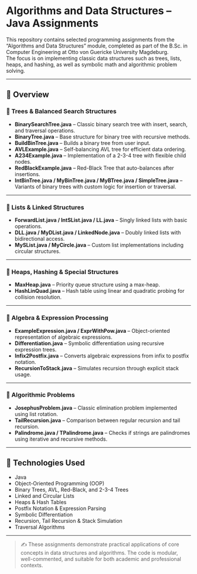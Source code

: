 # Algorithms and Data Structures – Java Assignments

This repository contains selected programming assignments from the “Algorithms and Data Structures” module, completed as part of the B.Sc. in Computer Engineering at Otto von Guericke University Magdeburg.  
The focus is on implementing classic data structures such as trees, lists, heaps, and hashing, as well as symbolic math and algorithmic problem solving.

---

## 📁 Overview

### 🔹 Trees & Balanced Search Structures

- **BinarySearchTree.java** – Classic binary search tree with insert, search, and traversal operations.
- **BinaryTree.java** – Base structure for binary tree with recursive methods.
- **BuildBinTree.java** – Builds a binary tree from user input.
- **AVLExample.java** – Self-balancing AVL tree for efficient data ordering.
- **A234Example.java** – Implementation of a 2-3-4 tree with flexible child nodes.
- **RedBlackExample.java** – Red-Black Tree that auto-balances after insertions.
- **IntBinTree.java / MyBinTree.java / MyBTree.java / SimpleTree.java** – Variants of binary trees with custom logic for insertion or traversal.

---

### 🔹 Lists & Linked Structures

- **ForwardList.java / IntSList.java / LL.java** – Singly linked lists with basic operations.
- **DLL.java / MyDList.java / LinkedNode.java** – Doubly linked lists with bidirectional access.
- **MySList.java / MyCircle.java** – Custom list implementations including circular structures.

---

### 🔹 Heaps, Hashing & Special Structures

- **MaxHeap.java** – Priority queue structure using a max-heap.
- **HashLinQuad.java** – Hash table using linear and quadratic probing for collision resolution.

---

### 🔹 Algebra & Expression Processing

- **ExampleExpression.java / ExprWithPow.java** – Object-oriented representation of algebraic expressions.
- **Differentiation.java** – Symbolic differentiation using recursive expression trees.
- **Infix2Postfix.java** – Converts algebraic expressions from infix to postfix notation.
- **RecursionToStack.java** – Simulates recursion through explicit stack usage.

---

### 🔹 Algorithmic Problems

- **JosephusProblem.java** – Classic elimination problem implemented using list rotation.
- **TailRecursion.java** – Comparison between regular recursion and tail recursion.
- **Palindrome.java / TPalindrome.java** – Checks if strings are palindromes using iterative and recursive methods.

---

## 🔧 Technologies Used

- Java  
- Object-Oriented Programming (OOP)  
- Binary Trees, AVL, Red-Black, and 2-3-4 Trees  
- Linked and Circular Lists  
- Heaps & Hash Tables  
- Postfix Notation & Expression Parsing  
- Symbolic Differentiation  
- Recursion, Tail Recursion & Stack Simulation  
- Traversal Algorithms

---

> ✍️ These assignments demonstrate practical applications of core concepts in data structures and algorithms. The code is modular, well-commented, and suitable for both academic and professional contexts.
